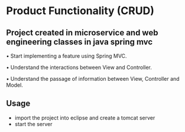 # Product Functionality (CRUD)
## Project created in microservice and web engineering classes in java spring mvc

• Start implementing a feature using Spring MVC.

• Understand the interactions between View and Controller.

• Understand the passage of information between View, Controller and Model.

## Usage
  - import the project into eclipse and create a tomcat server
  - start the server
